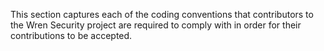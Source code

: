 This section captures each of the coding conventions that contributors to the Wren Security project are required to comply with in order for their contributions to be accepted.